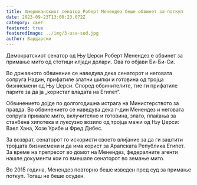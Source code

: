 ```yaml
---
title: Американскиот сенатор Роберт Менендез беше обвинет за поткуп
date: 2023-09-23T13:00:23.072Z
category: свет
featured: true
featuredImage: ../img/3-usa-sud.jpg
author: Вардарски
---
```

Демократскиот сенатор од Њу Џерси Роберт Менендез е обвинет за примање мито од стотици илјади долари. Ова го објави Би-Би-Си.

Во државното обвинение се наведува дека сенаторот и неговата сопруга Надин, прифатиле златни шипки и готовина од тројца бизнисмени од Њу Џерси. Според обвинителите, тие ги прифатиле парите за да ја „користат владата на Египет“.

Обвинението дојде по долгогодишна истрага на Министерството за правда. Во обвинението се наведува дека г-дин Менендез и неговата сопруга примале мито, вклучително и готовина, злато, плаќања за станбена хипотека и луксузно возило од тројца мажи од Њу Џерси: Ваел Хана, Хозе Урибе и Фред Дибес.

За возврат, сенаторот го искористи своето влијание за да ги заштити тројцата бизнисмени и да има корист за Арапската Република Египет. За време на претресот во домот на Менендез, федералните агенти нашле документи кои го вмешале сенаторот во земање мито.

Во 2015 година, Менендез повторно беше изведен пред суд за примање поткуп. Тогаш не беше осуден.